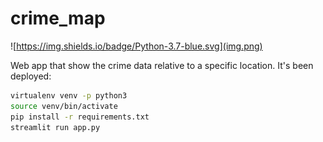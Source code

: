 # crime_map

![https://img.shields.io/badge/Python-3.7-blue.svg](img.png)

Web app that show the crime data relative to a specific location.
It's been deployed: 


```bash
virtualenv venv -p python3
source venv/bin/activate
pip install -r requirements.txt
streamlit run app.py
```